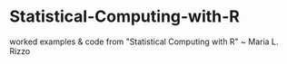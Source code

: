 # Statistical-Computing-with-R
worked examples & code from "Statistical Computing with R" ~ Maria L. Rizzo
